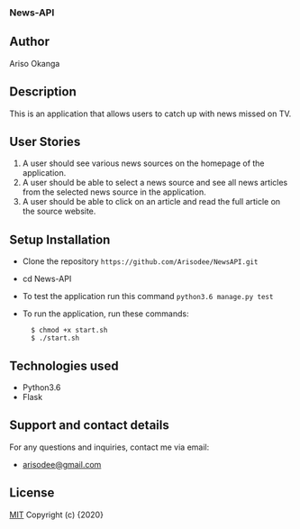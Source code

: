 ### News-API

## Author

Ariso Okanga

## Description

This is an application that allows users to catch up with news missed on TV.


## User Stories

1. A user should see various news sources on the homepage of the application.
2. A user should be able to select a news source and see all news articles from the selected news source in the application.
4. A user should be able to click on an article and read the full article on the source website.

## Setup Installation
* Clone the repository
 ```https://github.com/Arisodee/NewsAPI.git```

* cd News-API

* To test the application run this command
 ```python3.6 manage.py test```

* To run the application, run these commands:

        $ chmod +x start.sh
        $ ./start.sh

## Technologies used

* Python3.6
* Flask

## Support and contact details
For any questions and inquiries, contact me via email:
* arisodee@gmail.com

## License
[MIT](https://choosealicense.com/licenses/mit/)
Copyright (c) {2020} 